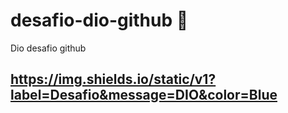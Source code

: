 # desafio-dio-github 🚀
Dio desafio github

## https://img.shields.io/static/v1?label=Desafio&message=DIO&color=Blue
